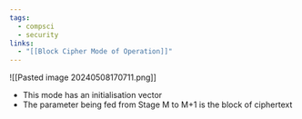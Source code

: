 ```yaml
---
tags:
  - compsci
  - security
links:
  - "[[Block Cipher Mode of Operation]]"
---
```

![[Pasted image 20240508170711.png]]
- This mode has an initialisation vector
- The parameter being fed from Stage M to M+1 is the block of ciphertext